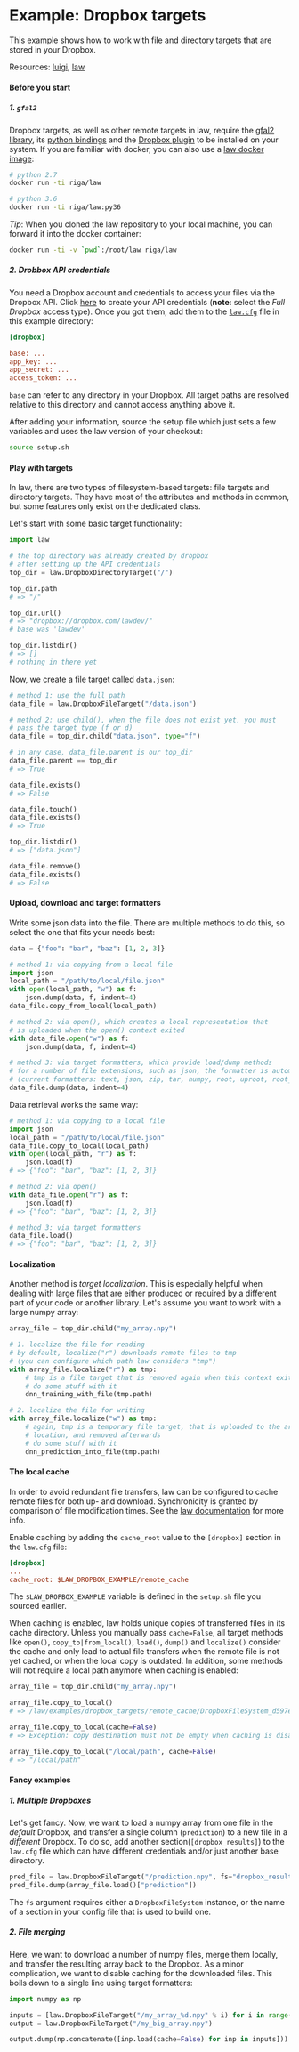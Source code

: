 # Example: Dropbox targets

This example shows how to work with file and directory targets that are stored in your Dropbox.

Resources: [luigi](http://luigi.readthedocs.io/en/stable), [law](http://law.readthedocs.io/en/latest)


#### Before you start

##### 1. `gfal2`

Dropbox targets, as well as other remote targets in law, require the [gfal2 library](https://gitlab.cern.ch/dmc/gfal2), its [python bindings](https://gitlab.cern.ch/dmc/gfal2-bindings) and the [Dropbox plugin](https://github.com/cern-it-sdc-id/gfal2-dropbox) to be installed on your system. If you are familiar with docker, you can also use a [law docker image](https://hub.docker.com/r/riga/law/tags):

```bash
# python 2.7
docker run -ti riga/law

# python 3.6
docker run -ti riga/law:py36
```

*Tip*: When you cloned the law repository to your local machine, you can forward it into the docker
container:

```bash
docker run -ti -v `pwd`:/root/law riga/law
```


##### 2. Drobbox API credentials

You need a Dropbox account and credentials to access your files via the Dropbox API. Click [here](https://www.dropbox.com/developers/apps) to create your API credentials (**note**: select the *Full Dropbox* access type). Once you got them, add them to the [`law.cfg`](https://github.com/riga/law/blob/master/examples/dropbox_targets/law.cfg) file in this example directory:

```ini
[dropbox]

base: ...
app_key: ...
app_secret: ...
access_token: ...
```

`base` can refer to any directory in your Dropbox. All target paths are resolved relative to this directory and cannot access anything above it.

After adding your information, source the setup file which just sets a few variables and uses the law version of your checkout:

```bash
source setup.sh
```


#### Play with targets

In law, there are two types of filesystem-based targets: file targets and directory targets. They have most of the attributes and methods in common, but some features only exist on the dedicated class.

Let's start with some basic target functionality:

```python
import law

# the top directory was already created by dropbox
# after setting up the API credentials
top_dir = law.DropboxDirectoryTarget("/")

top_dir.path
# => "/"

top_dir.url()
# => "dropbox://dropbox.com/lawdev/"
# base was 'lawdev'

top_dir.listdir()
# => []
# nothing in there yet
```

Now, we create a file target called `data.json`:

```python
# method 1: use the full path
data_file = law.DropboxFileTarget("/data.json")

# method 2: use child(), when the file does not exist yet, you must
# pass the target type (f or d)
data_file = top_dir.child("data.json", type="f")

# in any case, data_file.parent is our top_dir
data_file.parent == top_dir
# => True

data_file.exists()
# => False

data_file.touch()
data_file.exists()
# => True

top_dir.listdir()
# => ["data.json"]

data_file.remove()
data_file.exists()
# => False
```


#### Upload, download and target formatters

Write some json data into the file. There are multiple methods to do this, so select the one that fits your needs best:

```python
data = {"foo": "bar", "baz": [1, 2, 3]}

# method 1: via copying from a local file
import json
local_path = "/path/to/local/file.json"
with open(local_path, "w") as f:
    json.dump(data, f, indent=4)
data_file.copy_from_local(local_path)

# method 2: via open(), which creates a local representation that
# is uploaded when the open() context exited
with data_file.open("w") as f:
    json.dump(data, f, indent=4)

# method 3: via target formatters, which provide load/dump methods
# for a number of file extensions, such as json, the formatter is automatically selected
# (current formatters: text, json, zip, tar, numpy, root, uproot, root_numpy)
data_file.dump(data, indent=4)
```

Data retrieval works the same way:

```python
# method 1: via copying to a local file
import json
local_path = "/path/to/local/file.json"
data_file.copy_to_local(local_path)
with open(local_path, "r") as f:
    json.load(f)
# => {"foo": "bar", "baz": [1, 2, 3]}

# method 2: via open()
with data_file.open("r") as f:
    json.load(f)
# => {"foo": "bar", "baz": [1, 2, 3]}

# method 3: via target formatters
data_file.load()
# => {"foo": "bar", "baz": [1, 2, 3]}
```


#### Localization

Another method is *target localization*. This is especially helpful when dealing with large files that are either produced or required by a different part of your code or another library. Let's assume you want to work with a large numpy array:

```python
array_file = top_dir.child("my_array.npy")

# 1. localize the file for reading
# by default, localize("r") downloads remote files to tmp
# (you can configure which path law considers "tmp")
with array_file.localize("r") as tmp:
    # tmp is a file target that is removed again when this context exited
    # do some stuff with it
    dnn_training_with_file(tmp.path)

# 2. localize the file for writing
with array_file.localize("w") as tmp:
    # again, tmp is a temporary file target, that is uploaded to the array_file
    # location, and removed afterwards
    # do some stuff with it
    dnn_prediction_into_file(tmp.path)
```


#### The local cache

In order to avoid redundant file transfers, law can be configured to cache remote files for both up- and download. Synchronicity is granted by comparison of file modification times. See the [law documentation](http://law.readthedocs.io/en/latest) for more info.

Enable caching by adding the `cache_root` value to the `[dropbox]` section in the `law.cfg` file:

```ini
[dropbox]
...
cache_root: $LAW_DROPBOX_EXAMPLE/remote_cache
```

The `$LAW_DROPBOX_EXAMPLE` variable is defined in the `setup.sh` file you sourced earlier.

When caching is enabled, law holds unique copies of transferred files in its cache directory. Unless you manually pass `cache=False`, all target methods like `open()`, `copy_to|from_local()`, `load()`, `dump()` and `localize()` consider the cache and only lead to actual file transfers when the remote file is not yet cached, or when the local copy is outdated. In addition, some methods will not require a local path anymore when caching is enabled:

```python
array_file = top_dir.child("my_array.npy")

array_file.copy_to_local()
# => /law/examples/dropbox_targets/remote_cache/DropboxFileSystem_d597e40395/7507285388_data.json

array_file.copy_to_local(cache=False)
# => Exception: copy destination must not be empty when caching is disabled

array_file.copy_to_local("/local/path", cache=False)
# => "/local/path"
```


#### Fancy examples

##### 1. Multiple Dropboxes

Let's get fancy. Now, we want to load a numpy array from one file in the *default* Dropbox, and transfer a single column (`prediction`) to a new file in a *different* Dropbox. To do so, add another section(`[dropbox_results]`) to the `law.cfg` file which can have different credentials and/or just another base directory.

```python
pred_file = law.DropboxFileTarget("/prediction.npy", fs="dropbox_results")
pred_file.dump(array_file.load()["prediction"])
```

The `fs` argument requires either a `DropboxFileSystem` instance, or the name of a section in your config file that is used to build one.


##### 2. File merging

Here, we want to download a number of numpy files, merge them locally, and transfer the resulting array back to the Dropbox. As a minor complication, we want to disable caching for the downloaded files. This boils down to a single line using target formatters:

```python
import numpy as np

inputs = [law.DropboxFileTarget("/my_array_%d.npy" % i) for i in range(10)]
output = law.DropboxFileTarget("/my_big_array.npy")

output.dump(np.concatenate([inp.load(cache=False) for inp in inputs]))
```
